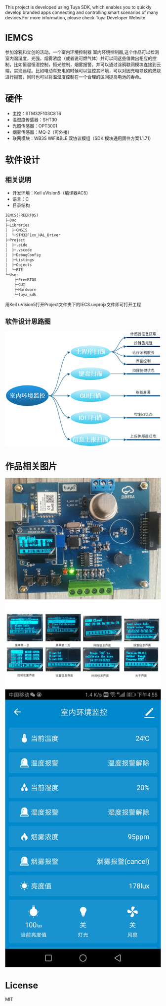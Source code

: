 This project is developed using Tuya SDK, which enables you to quickly develop branded apps connecting and controlling smart scenarios of many devices.For more information, please check Tuya Developer Website.
# IEMCS
参加涂鸦和立创的活动。一个室内环境控制器
室内环境控制器,这个作品可以检测室内温湿度，光强，烟雾浓度（或者说可燃气体）并可以同这些值做出相应的控制，比如恒温恒湿控制，恒光控制，烟雾报警。并可以通过涂鸦联网模块连接到云端，实现远程。比如电动车充电的时候可以监控其环境，可以对因充电导致的燃烧进行报警，同时也可以将温湿度控制在一个合理的区间提高电池的寿命。
# 硬件
* 主控：STM32F103C8T6
* 温湿度传感器：SHT30
* 光照传感器：OPT3001
* 烟雾传感器：MQ-2（可外接）
* 联网模块：WB3S WiFi&BLE 双协议模组（SDK:模块通用固件方案1.1.71）
# 软件设计
## 相关说明
* 开发环境：Keil uVision5（编译器AC5）
* 语言：C
* 目录结构
```
IEMCS(FREERTOS)
├─Doc
├─Libraries
│  ├─CMSIS
│  └─STM32F1xx_HAL_Driver
├─Project
│  ├─.eide
│  ├─.vscode
│  ├─DebugConfig
│  ├─Listings
│  ├─Objects
│  └─RTE
└─User
    ├─FreeRTOS
    ├─GUI
    ├─Hardware
    └─tuya_sdk
```
用Keil uVision5打开Project文件夹下的IECS.uvprojx文件即可打开工程
## 软件设计思路图
![思维导图](https://github.com/xiaoengineer/IEMCS/blob/main/img/%E8%AE%BE%E8%AE%A1%E5%AF%BC%E5%9B%BE.png?raw=ture)
# 作品相关图片
![整体](https://github.com/xiaoengineer/IEMCS/blob/main/img/%E6%95%B4%E4%BD%93.jpg?rwa=ture)
![界面展示](https://github.com/xiaoengineer/IEMCS/blob/main/img/%E7%95%8C%E9%9D%A2%E5%B1%95%E7%A4%BA.png?raw=ture)
![客户端界面](https://github.com/xiaoengineer/IEMCS/blob/main/img/Screenshot_20210223-165534.jpg?raw=ture)
# License
MIT

